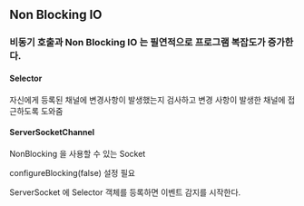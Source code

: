 ## Non Blocking IO

### 비동기 호출과 Non Blocking IO 는 필연적으로 프로그램 복잡도가 증가한다.

#### Selector

자신에게 등록된 채널에 변경사항이 발생했는지 검사하고 변경 사항이 발생한 채널에 접근하도록 도와줌

#### ServerSocketChannel

NonBlocking 을 사용할 수 있는 Socket

configureBlocking(false) 설정 필요

ServerSocket 에 Selector 객체를 등록하면 이벤트 감지를 시작한다.
